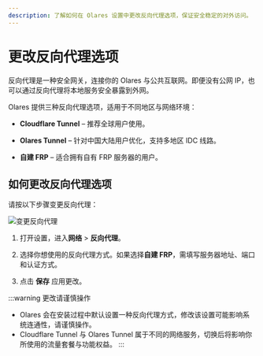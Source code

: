 ```yaml
---
description: 了解如何在 Olares 设置中更改反向代理选项，保证安全稳定的对外访问。
---
```


# 更改反向代理选项

反向代理是一种安全网关，连接你的 Olares 与公共互联网。即便没有公网 IP，也可以通过反向代理将本地服务安全暴露到外网。

Olares 提供三种反向代理选项，适用于不同地区与网络环境：

- **Cloudflare Tunnel** – 推荐全球用户使用。

- **Olares Tunnel** – 针对中国大陆用户优化，支持多地区 IDC 线路。

- **自建 FRP** – 适合拥有自有 FRP 服务器的用户。

## 如何更改反向代理选项

请按以下步骤变更反向代理：

![变更反向代理](/images/zh/manual/olares/set-reverse-proxy.png#bordered)

1. 打开设置，进入**网络** > **反向代理**。

2. 选择你想使用的反向代理方式。如果选择**自建 FRP**，需填写服务器地址、端口和认证方式。

3. 点击 **保存** 应用更改。

:::warning 更改请谨慎操作
- Olares 会在安装过程中默认设置一种反向代理方式，修改该设置可能影响系统连通性，请谨慎操作。
- Cloudflare Tunnel 与 Olares Tunnel 属于不同的网络服务，切换后将影响你所使用的流量套餐与功能权益。
  :::
